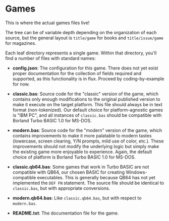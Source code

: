 # Games

This is where the actual games files live!

The tree can be of variable depth depending on the organization of
each source, but the general layout is `title/game` for books and
`title/issue/game` for magazines.

Each leaf directory represents a single game.  Within that directory,
you'll find a number of files with standard names:

* **config.json**: The configuration for this game.  There does not
    yet exist proper documentation for the collection of fields
    required and supported, as this functionality is in flux.  Proceed
    by coding-by-example for now.

* **classic.bas**: Source code for the "classic" version of the game,
    which contains only enough modifications to the original published
    version to make it execute on the target platform.  This file
    should always be in text format (non-tokenized).  Our default
    choice for platform-agnostic games is "IBM PC", and all instances
    of `classic.bas` should be compatible with Borland Turbo BASIC
    1.0 for MS-DOS.

* **modern.bas**: Source code for the "modern" version of the game,
    which contains improvements to make it more palatable to modern
    tastes (lowercase, screen clearing, Y/N prompts, mild use of
    color, etc.).  These improvements should not modify the underlying
    logic but simply make the existing game more enjoyable to
    experience.  Again, the default choice of platform is Borland
    Turbo BASIC 1.0 for MS-DOS.

* **classic.qb64.bas**: Some games that work in Turbo BASIC are not
    compatible with QB64, our chosen BASIC for creating
    Windows-compatible executables.  This is generally because QB64
    has not yet implemented the `DEF FN` statement.  The source file
    should be identical to `classic.bas`, but with appropriate
    conversions.

* **modern.qb64.bas**: Like `classic.qb64.bas`, but with respect to
    `modern.bas`.

* **README.txt**: The documentation file for the game.
